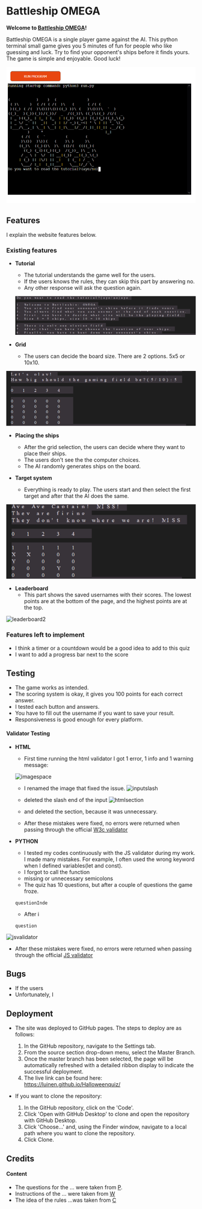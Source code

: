 # Battleship OMEGA
  

**Welcome to [Battleship OMEGA](https://battleshipomega.herokuapp.com/)!**
  

Battleship OMEGA is a single player game against the AI. This python terminal small game gives you 5 minutes of fun for people who like guessing and luck. Try to find your opponent's ships before it finds yours. The game is simple and enjoyable. Good luck!

![responsive_pic](/assets/images/battleship_omega.png)

## Features

I explain the website features below.

### **Existing features**
  

- **Tutorial**
  - The tutorial understands the game well for the users.
  - If the users knows the rules, they can skip this part by answering no.
  - Any other response will ask the question again.

  ![tutorial](/assets/images/tutorial_battleship.png)
 

- **Grid**
  - The users can decide the board size. There are 2 options. 5x5 or 10x10.

![board](/assets/images/grid_battleship.png)

- **Placing the ships**
  - After the grid selection, the users can decide where they want to place their ships.
  - The users don't see the the computer choices.
  - The AI randomly generates ships on the board.

- **Target system**
  - Everything is ready to play. The users start and then select the first target and after that the AI does the same.

![target_system](/assets/images/target_battleship.png)

- **Leaderboard**
  - This part shows the saved usernames with their scores. The lowest points are at the bottom of the page, and the highest points are at the top.

![leaderboard2](assets/images/leaderboard.png)

### **Features left to implement**
- I think a timer or a countdown would be a good idea to add to this quiz
- I want to add a progress bar next to the score

## Testing

  - The game works as intended. 
  - The scoring system is okay, it gives you 100 points for each correct answer. 
  - I tested each button and answers.
  - You have to fill out the username if you want to save your result. 
  - Responsiveness is good enough for every platform. 

#### **Validator Testing**

- **HTML**
  - First time running the html validator I got 1 error, 1 info and 1 warning message: 

  ![imagespace](assets/images/htmlimagespace.png)
  - I renamed the image that fixed the issue.
  ![inputslash](assets/images/htmlinputslash.png)
  - deleted the slash end of the input
  ![htmlsection](assets/images/htmlsection.png)
  - and deleted the section, because it was unnecessary.

  - After these mistakes were fixed, no errors were returned when passing through the official [W3c validator](https://validator.w3.org/)

- **PYTHON**
  - I tested my codes continuously with the JS validator during my work. I made many mistakes. For example, I often used the wrong keyword when I defined variables(let and const).
  - I forgot to call the function
  - missing or unnecessary semicolons
  - The quiz has 10 questions, but after a couple of questions the game froze. 
  ```
  questionInde
  ```
  - After i 

  ```
  question
  ```


![jsvalidator](assets/images/jsvalidator.png)
  - After these mistakes were fixed, no errors were returned when passing through the official [JS validator](https://jshint.com/)

## Bugs

- If the users 
- Unfortunately, I 

## Deployment  

- The site was deployed to GitHub pages. The steps to deploy are as follows: 
  1. In the GitHub repository, navigate to the Settings tab.
  2. From the source section drop-down menu, select the Master Branch.
  3. Once the master branch has been selected, the page will be automatically refreshed with a detailed ribbon display to indicate the successful deployment.
  4. The live link can be found here: https://luinen.github.io/Halloweenquiz/

- If you want to clone the repository:
  1. In the GitHub repository, click on the 'Code'.
  2. Click 'Open with GitHub Desktop' to clone and open the repository with GitHub Desktop.
  3. Click 'Choose...' and, using the Finder window, navigate to a local path where you want to clone the repository. 
  4. Click Clone.  


## Credits

#### Content

- The questions for the ... were taken from [P]().
- Instructions of the ... were taken from  [W]()
- The idea of the rules ...was taken from [C]()
